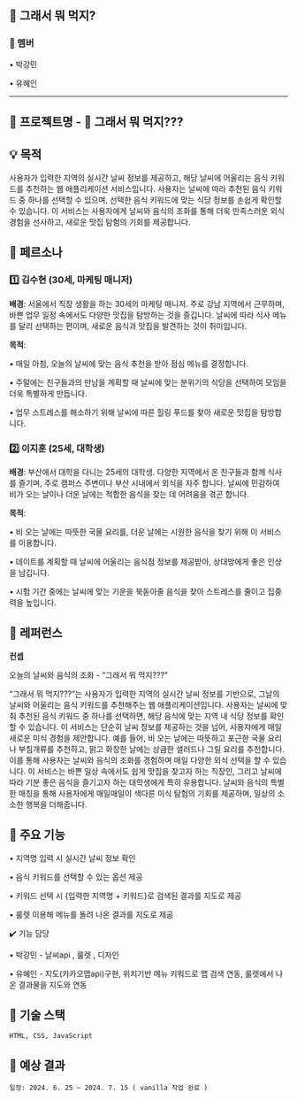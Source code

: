 ## 🤔 그래서 뭐 먹지? 

### **🫡 멤버**

•	박강민

•	유혜인

---

## **🚀 프로젝트명** -  🤔 그래서 뭐 먹지???

## **💡 목적**

사용자가 입력한 지역의 실시간 날씨 정보를 제공하고, 해당 날씨에 어울리는 음식 키워드를 추천하는 웹 애플리케이션 서비스입니다. 사용자는 날씨에 따라 추천된 음식 키워드 중 하나를 선택할 수 있으며, 선택한 음식 키워드에 맞는 식당 정보를 손쉽게 확인할 수 있습니다. 이 서비스는 사용자에게 날씨와 음식의 조화를 통해 더욱 만족스러운 외식 경험을 선사하고, 새로운 맛집 탐험의 기회를 제공합니다.

## **📌 페르소나**

### **1️⃣ 김수현 (30세, 마케팅 매니저)**

**배경**: 서울에서 직장 생활을 하는 30세의 마케팅 매니저. 주로 강남 지역에서 근무하며, 바쁜 업무 일정 속에서도 다양한 맛집을 탐방하는 것을 즐깁니다. 날씨에 따라 식사 메뉴를 달리 선택하는 편이며, 새로운 음식과 맛집을 발견하는 것이 취미입니다.

**목적**:

•	매일 아침, 오늘의 날씨에 맞는 음식 추천을 받아 점심 메뉴를 결정합니다.

•	주말에는 친구들과의 만남을 계획할 때 날씨에 맞는 분위기의 식당을 선택하여 모임을 더욱 특별하게 만듭니다.

•	업무 스트레스를 해소하기 위해 날씨에 따른 힐링 푸드를 찾아 새로운 맛집을 탐방합니다.

### **2️⃣ 이지훈 (25세, 대학생)**

**배경**: 부산에서 대학을 다니는 25세의 대학생. 다양한 지역에서 온 친구들과 함께 식사를 즐기며, 주로 캠퍼스 주변이나 부산 시내에서 외식을 자주 합니다. 날씨에 민감하여 비가 오는 날이나 더운 날에는 적합한 음식을 찾는 데 어려움을 겪곤 합니다.

**목적**:

•	비 오는 날에는 따뜻한 국물 요리를, 더운 날에는 시원한 음식을 찾기 위해 이 서비스를 이용합니다.

•	데이트를 계획할 때 날씨에 어울리는 음식점 정보를 제공받아, 상대방에게 좋은 인상을 남깁니다.

•	시험 기간 중에는 날씨에 맞는 기운을 북돋아줄 음식을 찾아 스트레스를 줄이고 집중력을 높입니다.

## **📌 레퍼런스**

**컨셉**

오늘의 날씨와 음식의 조화 - “그래서 뭐 먹지???”

“그래서 뭐 먹지???“는 사용자가 입력한 지역의 실시간 날씨 정보를 기반으로, 그날의 날씨와 어울리는 음식 키워드를 추천해주는 웹 애플리케이션입니다. 사용자는 날씨에 맞춰 추천된 음식 키워드 중 하나를 선택하면, 해당 음식에 맞는 지역 내 식당 정보를 확인할 수 있습니다. 이 서비스는 단순히 날씨 정보를 제공하는 것을 넘어, 사용자에게 매일 새로운 미식 경험을 제안합니다. 예를 들어, 비 오는 날에는 따뜻하고 포근한 국물 요리나 부침개류를 추천하고, 맑고 화창한 날에는 상큼한 샐러드나 그릴 요리를 추천합니다. 이를 통해 사용자는 날씨와 음식의 조화를 경험하며 매일 다양한 외식 선택을 할 수 있습니다. 이 서비스는 바쁜 일상 속에서도 쉽게 맛집을 찾고자 하는 직장인, 그리고 날씨에 따라 기분 좋은 음식을 즐기고자 하는 대학생에게 특히 유용합니다. 날씨와 음식의 특별한 매칭을 통해 사용자에게 매일매일이 색다른 미식 탐험의 기회를 제공하며, 일상의 소소한 행복을 더해줍니다.

## **📌 주요 기능**

•	지역명 입력 시 실시간 날씨 정보 확인

•	음식 키워드를 선택할 수 있는 옵션 제공

•	키워드 선택 시 {입력한 지역명 + 키워드}로 검색된 결과를 지도로 제공

•	룰렛 이용해 메뉴를 돌려 나온 결과를 지도로 제공


✔️ 기능 담당

 • 박강민 - 날씨api , 룰렛 , 디자인
 
 • 유혜인 - 지도(카카오맵api)구현, 위치기반 메뉴 키워드로 맵 검색 연동, 룰렛에서 나온 결과물을 지도와 연동

## **📌 기술 스택**

	HTML, CSS, JavaScript

## **📌 예상 결과**

	일정: 2024. 6. 25 ~ 2024. 7. 15 ( vanilla 작업 완료 )
 

